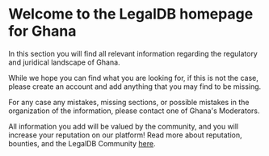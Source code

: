 <!-- TITLE: Ghana -->
<!-- SUBTITLE: Welcome to the legalDB home of Ghana -->

# Welcome to the LegalDB homepage for Ghana

In this section you will find all relevant information regarding the regulatory and juridical landscape of Ghana.

While we hope you can find what you are looking for, if this is not the case, please create an account and add anything that you may find to be missing.

For any case any mistakes, missing sections, or possible mistakes in the organization of the information, please contact one of Ghana's Moderators.

All information you add will be valued by the community, and you will increase your reputation on our platform! Read more about reputation, bounties, and the LegalDB Community [here](http://legaldb.herokuapp.com/legaldb/community).
